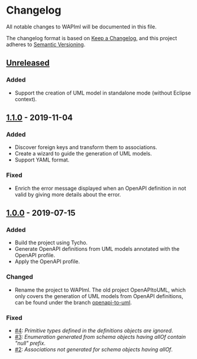 # Changelog

All notable changes to WAPIml will be documented in this file.

The changelog format is based on [Keep a Changelog](https://keepachangelog.com/en/1.0.0/),
and this project adheres to [Semantic Versioning](https://semver.org/spec/v2.0.0.html).

## [Unreleased]

### Added

- Support the creation of UML model in standalone mode (without Eclipse context).

## [1.1.0] - 2019-11-04

### Added

- Discover foreign keys and transform them to associations.
- Create a wizard to guide the generation of UML models.
- Support YAML format.

### Fixed

- Enrich the error message displayed when an OpenAPI definition in not valid by giving more details about the error.


## [1.0.0] - 2019-07-15

### Added

- Build the project using Tycho.
- Generate OpenAPI definitions from UML models annotated with the OpenAPI profile.
- Apply the OpenAPI profile.

### Changed

- Rename the project to WAPIml. The old project OpenAPItoUML, which only covers the generation of UML models from OpenAPI definitions, can be found under the branch [openapi-to-uml](https://github.com/opendata-for-all/wapiml/tree/openapi-to-uml).

### Fixed

- [#4]: _Primitive types defined in the definitions objects are ignored_.
- [#3]: _Enumeration generated from schema objects having allOf contain "null" prefix_.
- [#2]: _Associations not generated for schema objects having allOf_.


[unreleased]: https://github.com/opendata-for-all/wapiml/compare/v1.1.0...HEAD
[1.1.0]: https://github.com/opendata-for-all/wapiml/compare/v1.0.0...v1.1.0
[1.0.0]: https://github.com/opendata-for-all/wapiml/releases/tag/v1.0.0


[#2]: https://github.com/opendata-for-all/wapiml/issues/2
[#3]: https://github.com/opendata-for-all/wapiml/issues/3
[#4]: https://github.com/opendata-for-all/wapiml/issues/4

